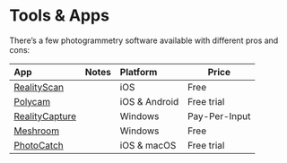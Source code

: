 # Tools & Apps

There’s a few photogrammetry software available with different pros and cons:

| App              | Notes | Platform      | Price         |
| :--------------- | :---- | :------------ | ------------- |
| [RealityScan]    |       | iOS           | Free          |
| [Polycam]        |       | iOS & Android | Free trial    |
| [RealityCapture] |       | Windows       | Pay-Per-Input |
| [Meshroom]       |       | Windows       | Free          |
| [PhotoCatch]     |       | iOS & macOS   | Free trial    |

[realityscan]: https://apps.apple.com/us/app/realityscan/id1584832280
[polycam]: https://poly.cam/
[realitycapture]: https://www.capturingreality.com/
[meshroom]: https://alicevision.org/#meshroom
[photocatch]: https://www.photocatch.app/
